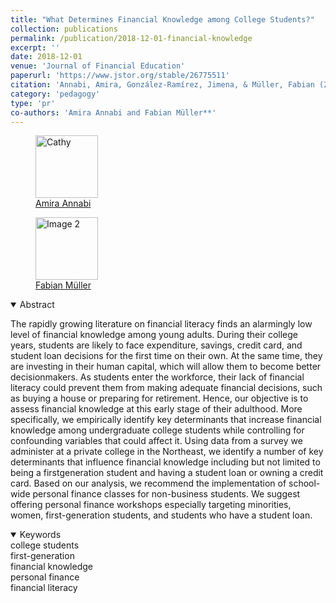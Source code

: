 ```yaml
---
title: "What Determines Financial Knowledge among College Students?"
collection: publications
permalink: /publication/2018-12-01-financial-knowledge
excerpt: ''
date: 2018-12-01
venue: 'Journal of Financial Education'
paperurl: 'https://www.jstor.org/stable/26775511'
citation: 'Annabi, Amira, González-Ramírez, Jimena, & Müller, Fabian (2018). &quot;What Determines Financial Knowledge among College Students?&quot; <i>Journal of Financial Education</i>. 44(22): 344-366'
category: 'pedagogy'
type: 'pr'
co-authors: 'Amira Annabi and Fabian Müller**'
---
```


<!-- Google tag (gtag.js) -->
<script async src="https://www.googletagmanager.com/gtag/js?id=G-Q95WSVMDNZ"></script>
<script>
  window.dataLayer = window.dataLayer || [];
  function gtag(){dataLayer.push(arguments);}
  gtag('js', new Date());

  gtag('config', 'G-Q95WSVMDNZ');
</script>

<body>
<div class="image-container">
        <figure>
            <img src="/images/co-authors/amira_annabi.png" alt="Cathy" width="100" height="auto">
            <figcaption><a href="https://manhattan.edu/campus-directory/amira.annabi" target="_blank">Amira Annabi</a></figcaption>
        </figure>
        <figure>
            <img src="/images/co-authors/fabian_muller.png" alt="Image 2" width="100" height="auto">
            <figcaption><a href="https://www.linkedin.com/in/fabianmueller123/" target="_blank">Fabian Müller </a> </figcaption>
        </figure>
        <!-- Add more images as needed -->
    </div>
</body>


<details open>
<summary>
Abstract
</summary>

<p>
The rapidly growing literature on financial literacy finds an alarmingly low level of financial knowledge among young adults. During their college years, students are likely to face expenditure, savings, credit card, and student loan decisions for the first time on their own. At the same time, they are investing in their human capital, which will allow them to become better decisionmakers. As students enter the workforce, their lack of financial literacy could prevent them from making adequate financial decisions, such as buying a house or preparing for retirement. Hence, our objective is to assess financial knowledge at this early stage of their adulthood. More specifically, we empirically identify key determinants that increase financial knowledge among undergraduate college students while controlling for confounding variables that could affect it. Using data from a survey we administer at a private college in the Northeast, we identify a number of key determinants that influence financial knowledge including but not limited to being a firstgeneration student and having a student loan or owning a credit card. Based on our analysis, we recommend the implementation of school-wide personal
finance classes for non-business students. We suggest offering personal finance workshops especially targeting minorities, women, first-generation students, and students who have a student loan.
</p>

</details>

<details open>
<summary>
Keywords
</summary>
college students <br>
first-generation <br> 
financial knowledge <br>
personal finance <br>
financial literacy <br>

<br>

</details>